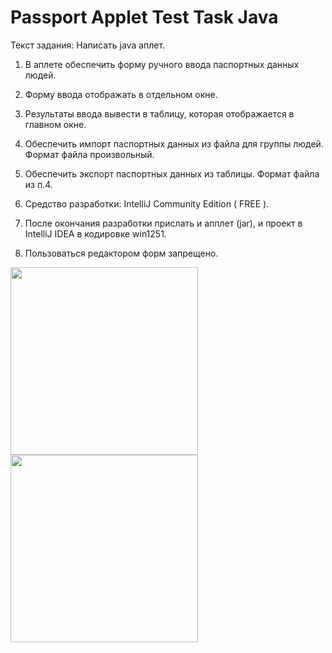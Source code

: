 # Passport Applet Test Task Java

Текст задания:
Написать java аплет.
1. В аплете обеспечить форму ручного ввода паспортных данных людей.

2. Форму ввода отображать в отдельном окне.

3. Результаты ввода вывести в таблицу, которая отображается в главном окне.

4. Обеспечить импорт паспортных данных из файла для группы людей. Формат файла произвольный.

5. Обеспечить экспорт паспортных данных из таблицы. Формат файла из п.4.

6. Средство разработки: IntelliJ Community Edition ( FREE ).

7. После окончания разработки прислать и апплет (jar), и проект в IntelliJ IDEA в кодировке win1251.

8. Пользоваться редактором форм запрещено.

<img src="https://cloud.githubusercontent.com/assets/16716940/22427132/95150b8e-e70a-11e6-8c49-d82876f1e79e.png" height="300">
<img src="https://cloud.githubusercontent.com/assets/16716940/22427149/ab5773aa-e70a-11e6-8f85-a7387de878e6.png" height="300">